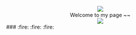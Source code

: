 <div id = "fireplace" align = center height = "400 width = "600>
<img src = "https://media3.giphy.com/media/10TZs8ho7qJeVy/giphy.gif?cid=ecf05e47skmzcjei0bmexi3lcybw2sxerrptt9mtuyakpi01&rid=giphy.gif&ct=g">
</div>
<div id = "header" align = center>
  <div text-color = cyan>Welcome to my page ~~ </div>
  <a href = "https://www.linkedin.com/in/david-tan-717102154/">
  <img src = "https://img.shields.io/badge/LinkedIn-blue?logo=linkedin&logoColor=white&style=for-the-badge">
  </a>
  </div>
  ### :fire: :fire: :fire: 
